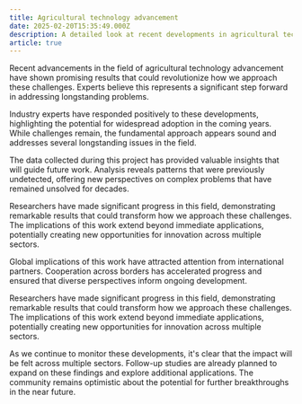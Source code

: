 ```yaml
---
title: Agricultural technology advancement
date: 2025-02-20T15:35:49.000Z
description: A detailed look at recent developments in agricultural technology advancement
article: true
---
```

Recent advancements in the field of agricultural technology advancement have shown promising results that could revolutionize how we approach these challenges. Experts believe this represents a significant step forward in addressing longstanding problems.

<!-- more -->

Industry experts have responded positively to these developments, highlighting the potential for widespread adoption in the coming years. While challenges remain, the fundamental approach appears sound and addresses several longstanding issues in the field.

The data collected during this project has provided valuable insights that will guide future work. Analysis reveals patterns that were previously undetected, offering new perspectives on complex problems that have remained unsolved for decades.

Researchers have made significant progress in this field, demonstrating remarkable results that could transform how we approach these challenges. The implications of this work extend beyond immediate applications, potentially creating new opportunities for innovation across multiple sectors.

Global implications of this work have attracted attention from international partners. Cooperation across borders has accelerated progress and ensured that diverse perspectives inform ongoing development.

Researchers have made significant progress in this field, demonstrating remarkable results that could transform how we approach these challenges. The implications of this work extend beyond immediate applications, potentially creating new opportunities for innovation across multiple sectors.

As we continue to monitor these developments, it's clear that the impact will be felt across multiple sectors. Follow-up studies are already planned to expand on these findings and explore additional applications. The community remains optimistic about the potential for further breakthroughs in the near future.
